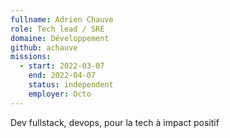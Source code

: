 ```yaml
---
fullname: Adrien Chauve
role: Tech lead / SRE
domaine: Développement
github: achauve
missions:
  - start: 2022-03-07
    end: 2022-04-07
    status: independent
    employer: Octo
---
```


Dev fullstack, devops, pour la tech à impact positif
